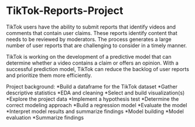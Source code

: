 # TikTok-Reports-Project

TikTok users have the ability to submit reports that identify videos and comments that contain user claims. These reports identify content that needs to be reviewed by moderators. The process generates a large number of user reports that are challenging to consider in a timely manner. 

TikTok is working on the development of a predictive model that can determine whether a video contains a claim or offers an opinion. With a successful prediction model, TikTok can reduce the backlog of user reports and prioritize them more efficiently.

Project background:
*Build a dataframe for the TikTok dataset
*Gather descriptive statistics
*EDA and cleaning
*Select and build visualization(s)
*Explore the project data
*Implement a hypothesis test
*Determine the correct modeling approach
*Build a regression model
*Evaluate the model
*Interpret model results and summarize findings
*Model building
*Model evaluation
*Summarize findings 

